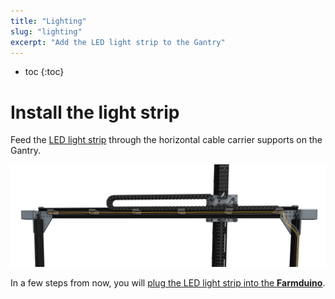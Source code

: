 ```yaml
---
title: "Lighting"
slug: "lighting"
excerpt: "Add the LED light strip to the Gantry"
---
```


* toc
{:toc}


# Install the light strip

Feed the [LED light strip](../../Extras/bom/electronics-and-wiring.md#led-strip) through the horizontal cable carrier supports on the Gantry.

![lights.png](lights.png)

In a few steps from now, you will [plug the LED light strip into the **Farmduino**](../../FarmBot-Genesis-V1-4/electronics.md#step-3-connect-the-peripherals).
